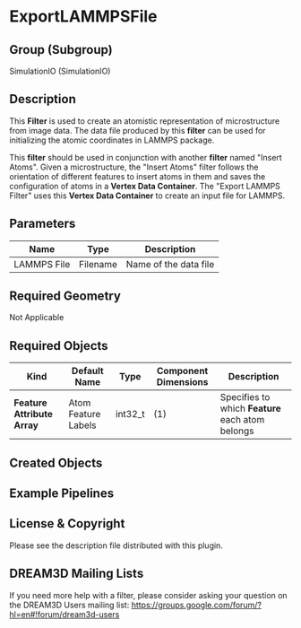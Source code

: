 # ExportLAMMPSFile #


## Group (Subgroup) ##

SimulationIO (SimulationIO)

## Description ##

This **Filter** is used to create an atomistic representation of microstructure from image data. The data file produced by this **filter** can be used for initializing the atomic coordinates in LAMMPS package.

This **filter** should be used in conjunction with another **filter** named "Insert Atoms". Given a microstructure, the "Insert Atoms" filter follows the orientation of different features to insert atoms in them and saves the configuration of atoms in a **Vertex Data Container**. The "Export LAMMPS Filter" uses this **Vertex Data Container** to create an input file for LAMMPS.  

## Parameters ##

| Name | Type | Description |
|------|------|------|
| LAMMPS File | Filename | Name of the data file |

## Required Geometry ##

Not Applicable

## Required Objects ##

| Kind | Default Name | Type | Component Dimensions | Description |
|------|--------------|-------------|---------|-----|
| **Feature Attribute Array** | Atom Feature Labels | int32_t | (1) |  Specifies to which **Feature** each atom belongs |

## Created Objects ##


## Example Pipelines ##


## License & Copyright ##

Please see the description file distributed with this plugin.

## DREAM3D Mailing Lists ##

If you need more help with a filter, please consider asking your question on the DREAM3D Users mailing list:
https://groups.google.com/forum/?hl=en#!forum/dream3d-users